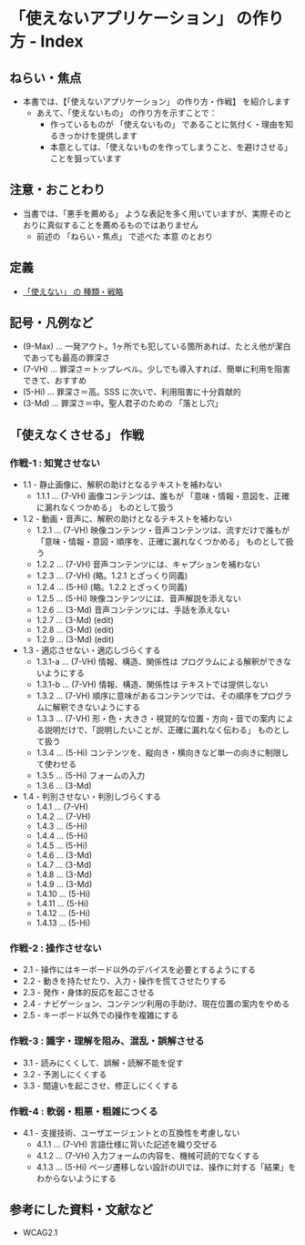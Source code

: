 # 「使えないアプリケーション」  の作り方 - Index

## ねらい・焦点

* 本書では、【「使えないアプリケーション」 の作り方・作戦】 を紹介します
  * あえて、「使えないもの」 の作り方を示すことで：
    * 作っているものが 「使えないもの」 であることに気付く・理由を知るきっかけを提供します
    * 本意としては、「使えないものを作ってしまうこと、を避けさせる」 ことを狙っています

## 注意・おことわり

* 当書では、「悪手を薦める」 ような表記を多く用いていますが、実際そのとおりに真似することを薦めるものではありません
  * 前述の 「ねらい・焦点」 で述べた 本意 のとおり

## 定義

* [「使えない」 の 種類・戦略](./definition/00_index.md)

## 記号・凡例など

* (9-Max) ... 一発アウト。1ヶ所でも犯している箇所あれば、たとえ他が潔白であっても最高の罪深さ
* (7-VH) ... 罪深さ＝トップレベル。少しでも導入すれば、簡単に利用を阻害できて、おすすめ
* (5-Hi) ... 罪深さ＝高。SSS に次いで、利用阻害に十分貢献的
* (3-Md) ... 罪深さ＝中。聖人君子のための 「落とし穴」

## 「使えなくさせる」 作戦

### 作戦-1 : 知覚させない

* 1.1 - 静止画像に、解釈の助けとなるテキストを補わない
  * 1.1.1 ... (7-VH) 画像コンテンツは、誰もが 「意味・情報・意図を、正確に漏れなくつかめる」 ものとして扱う
* 1.2 - 動画・音声に、解釈の助けとなるテキストを補わない
  * 1.2.1 ... (7-VH) 映像コンテンツ・音声コンテンツは、流すだけで誰もが 「意味・情報・意図・順序を、正確に漏れなくつかめる」 ものとして扱う
  * 1.2.2 ... (7-VH) 音声コンテンツには、キャプションを補わない
  * 1.2.3 ... (7-VH) (略。1.2.1 とざっくり同義)
  * 1.2.4 ... (5-Hi) (略。1.2.2 とざっくり同義)
  * 1.2.5 ... (5-Hi) 映像コンテンツには、音声解説を添えない
  * 1.2.6 ... (3-Md) 音声コンテンツには、手話を添えない
  * 1.2.7 ... (3-Md) (edit)
  * 1.2.8 ... (3-Md) (edit)
  * 1.2.9 ... (3-Md) (edit)
* 1.3 - 適応させない・適応しづらくする
  * 1.3.1-a ... (7-VH) 情報、構造、関係性は プログラムによる解釈ができないようにする
  * 1.3.1-b ... (7-VH) 情報、構造、関係性は テキストでは提供しない
  * 1.3.2 ... (7-VH) 順序に意味があるコンテンツでは、その順序をプログラムに解釈できないようにする
  * 1.3.3 ... (7-VH) 形・色・大きさ・視覚的な位置・方向・音での案内 による説明だけで、「説明したいことが、正確に漏れなく伝わる」 ものとして扱う
  * 1.3.4 ... (5-Hi) コンテンツを、縦向き・横向きなど単一の向きに制限して使わせる
  * 1.3.5 ... (5-Hi) フォームの入力
  * 1.3.6 ... (3-Md) 
* 1.4 - 判別させない・判別しづらくする
  * 1.4.1 ... (7-VH) 
  * 1.4.2 ... (7-VH) 
  * 1.4.3 ... (5-Hi) 
  * 1.4.4 ... (5-Hi) 
  * 1.4.5 ... (5-Hi) 
  * 1.4.6 ... (3-Md) 
  * 1.4.7 ... (3-Md) 
  * 1.4.8 ... (3-Md) 
  * 1.4.9 ... (3-Md) 
  * 1.4.10 ... (5-Hi) 
  * 1.4.11 ... (5-Hi) 
  * 1.4.12 ... (5-Hi)
  * 1.4.13 ... (5-Hi)

### 作戦-2 : 操作させない

* 2.1 - 操作にはキーボード以外のデバイスを必要とするようにする
* 2.2 - 動きを持たせたり、入力・操作を慌てさせたりする
* 2.3 - 発作・身体的反応を起こさせる
* 2.4 - ナビゲーション、コンテンツ利用の手助け、現在位置の案内をやめる
* 2.5 - キーボード以外での操作を複雑にする

### 作戦-3 : 識字・理解を阻み、混乱・誤解させる

* 3.1 - 読みにくくして、誤解・読解不能を促す
* 3.2 - 予測しにくくする
* 3.3 - 間違いを起こさせ、修正しにくくする

### 作戦-4 : 軟弱・粗悪・粗雑につくる

* 4.1 - 支援技術、ユーザエージェントとの互換性を考慮しない
  * 4.1.1 ... (7-VH) 言語仕様に背いた記述を織り交ぜる
  * 4.1.2 ... (7-VH) 入力フォームの内容を、機械可読的でなくする
  * 4.1.3 ... (5-Hi) ページ遷移しない設計のUIでは、操作に対する「結果」をわからないようにする

## 参考にした資料・文献など

* WCAG2.1

